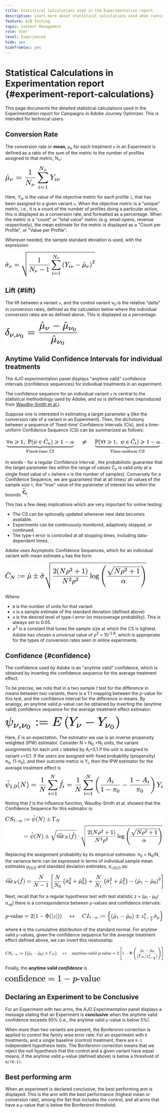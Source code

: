 ```yaml
---
title: Statistical Calculations used in the Experimentation report.
description: Learn more about statistical calculations used when running experiment reports
feature: A/B Testing
topic: Content Management
role: User
level: Experienced
hide: yes
hidefromtoc: yes
---
```

# Statistical Calculations in Experimentation report {#experiment-report-calculations}

This page documents the detailed statistical calculations used in the Experimentation report for Campaigns in Adobe Journey Optimizer. This is intended for technical users.

## Conversion Rate

The conversion rate or **mean**, μ<sub>v</sub> for each treatment `ν` in an Experiment is defined as a ratio of the sum of the metric to the number of profiles assigned to that metric, N<sub>ν</sub>:

![](assets/statistical_1.png)

Here, Y<sub>iν</sub> is the value of the objective metric for each profile `i`, that has been assigned to a given variant `ν`. When the objective metric is a "unique" metric, i.e., it is a count of the number of profiles doing a particular action, this is displayed as a conversion rate, and formatted as a percentage. When the metric is a "count" or "total value" metric (e.g. email opens, revenue respectively), the mean estimate for the metric is displayed as a "Count per Profile", or "Value per Profile". 

Wherever needed, the sample standard deviation is used, with the expression:

![](assets/statistical_2.png)

## Lift {#lift}

The lift between a variant  `ν`, and the control variant  ν<sub>0</sub> is the relative "delta" in conversion rates, defined as the calculation below where the individual conversion rates are as defined above. This is displayed as a percentage. 

![](assets/statistical_3.png)


## Anytime Valid Confidence Intervals for individual treatments

The AJO experimentation panel displays "anytime valid" confidence intervals (confidence sequences) for individual treatments in an experiment. 

The confidence sequence for an individual variant `ν` is central to the statistical methodology used by Adobe, and so is defined here (reproduced from [Waudby-Smith et al.](
https://doi.org/10.48550/arXiv.2103.06476)). 

Suppose one is interested in estimating a target parameter `ψ` (like the conversion rate of a variant in an Experiment). Then, the dichotomy between a sequence of ‘fixed-time’ Confidence Intervals (CIs), and a time-uniform Confidence Sequence (CS) can be summarized as follows: 

![](assets/statistical_4.png)

In words - for a regular Confidence Interval , the probabilistic guarantee that the target parameter lies within the range of values Ċ<sub>n</sub> is valid only at a single fixed value of `n` (where `n` is the number of samples). Conversely for a Confidence Sequence, we are guaranteed that at all times/ all values of the sample size `t`, the "true" value of the parameter of interest lies within the bounds ![](assets/statistical_13.png).

This has a few deep implications which are very important for online testing:

* The CS can be optionally updated whenever new data becomes available.
* Experiments can be continuously monitored, adaptively stopped, or continued.
* The type-I error is controlled at all stopping times, including data-dependent times.

Adobe uses Asymptotic Confidence Sequences, which for an individual variant with mean estimate `μ` has the form

![](assets/statistical_5.png)

Where:

* `N` is the number of units for that variant
* `σ` is a sample estimate of the standard deviation (defined above)
* `α` is the desired level of type-I error (or miscoverage probability). This is always set to 0.05. 
* ρ<sup>2</sup> is a constant that tunes the sample size at which the CS is tightest. Adobe has chosen a universal value of ρ<sup>2</sup> = 10<sup>-2.8</sup>, which is appropriate for the types of conversion rates seen in online experiments. 

## Confidence {#confidence}

The confidence used by Adobe is an "anytime valid" confidence, which is obtained by inverting the confidence sequence for the average treatment effect. 

To be precise, we note that in a two sample *t* test for the difference in means between two variants, there is a 1:1 mapping between the *p*-value for this test, and the confidence interval for the difference in means. By analogy, an anytime valid *p*-value can be obtained by inverting the (anytime valid) confidence sequence for the average treatment effect estimator:

![](assets/statistical_6.png)

Here, *E* is an expectation. The estimator we use is an inverse propensity weighted (IPW) estimator. Consider N = N<sub>0</sub> +N<sub>1</sub> units, the variant assignments for each unit `i` labeled by A<sub>i</sub>=0,1 if the unit is assigned to variant `ν`=0,1. If the users are assigned with fixed probability (propensity) π<sub>0</sub>, (1-π<sub>0</sub>), and their outcome metric is Y<sub>i</sub>, then the IPW estimator for the average treatment effect is 

![](assets/statistical_7.png)

Noting that *f* is the influence function, Waudby-Smith et al. showed that the Confidence Sequence for this estimator is:

![](assets/statistical_8.png)

Replacing the assignment probability by its empirical estimates: π<sub>0</sub> = N<sub>0</sub>/N, the variance term can be expressed in terms of individual sample mean estimates μ<sub>{0,1}</sub> and standard deviation estimates, σ_<sub>{0,1}</sub> as:

![](assets/statistical_9.png)

Next, recall that for a regular hypothesis test with test statistic z =  (μ<sub>1</sub> - μ<sub>0</sub>/ σ_<sub>p</sub>) there is a correspondence between `p`-values and confidence intervals:

![](assets/statistical_10.png)

where `Φ` is the cumulative distribution of the standard normal. For anytime valid `p`-values, given the confidence sequence for the average treatment effect defined above, we can invert this relationship:

![](assets/statistical_11.png)

Finally, the **anytime valid *confidence*** is 

![](assets/statistical_12.png)

## Declaring an Experiment to be Conclusive

For an Experiment with two arms, the AJO Experimentation panel displays a message stating that an Experiment is **conclusive** when the anytime valid confidence exceeds 95% (i.e., the anytime valid `p`-value is below 5%). 

When more than two variants are present, the Bonferonni correction is applied to control the family wise error rate. For an experiment with `K` treatments, and a single baseline (control) treatment, there are `K-1` independent hypothesis tests. The Bonferonni correction means that we reject the null hypothesis that the control and a given variant have equal means, if the anytime valid `p`-value (defined above) is below a threshold of `α/(K-1)`. 


## Best performing arm

When an experiment is declared conclusive, the best performing arm is displayed. This is the arm with the best performance (highest mean or conversion rate), among the Set that includes the control, and all arms that have a `p`-value that is below the Bonferonni threshold.
